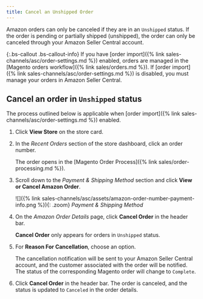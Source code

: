 ```yaml
---
title: Cancel an Unshipped Order
---
```


Amazon orders can only be canceled if they are in an `Unshipped` status. If the order is pending or partially shipped (unshipped), the order can only be canceled through your Amazon Seller Central account.

{:.bs-callout .bs-callout-info}
If you have [order import]({% link sales-channels/asc/order-settings.md %}) enabled, orders are managed in the [Magento orders workflow]({% link sales/orders.md %}). If [order import]({% link sales-channels/asc/order-settings.md %}) is disabled, you must manage your orders in Amazon Seller Central.

## Cancel an order in `Unshipped` status

The process outlined below is applicable when [order import]({% link sales-channels/asc/order-settings.md %}) enabled.

1. Click **View Store** on the store card.

1. In the _Recent Orders_ section of the store dashboard, click an order number.

   The order opens in the [Magento Order Process]({% link sales/order-processing.md %}).

1. Scroll down to the _Payment & Shipping Method_ section and click **View or Cancel Amazon Order**.

    ![]({% link sales-channels/asc/assets/amazon-order-number-payment-info.png %}){: .zoom}
    _Payment & Shipping Method_

1. On the _Amazon Order Details_ page, click **Cancel Order** in the header bar.

    **Cancel Order** only appears for orders in `Unshipped` status.

1. For **Reason For Cancellation**, choose an option.

    The cancellation notification will be sent to your Amazon Seller Central account, and the customer associated with the order will be notified. The status of the corresponding Magento order will change to `Complete`.

1. Click **Cancel Order** in the header bar. The order is canceled, and the status is updated to `Canceled` in the order details.
